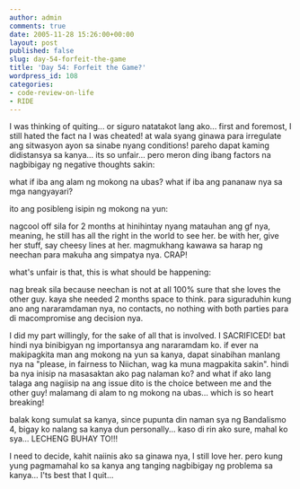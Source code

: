 ```yaml
---
author: admin
comments: true
date: 2005-11-28 15:26:00+00:00
layout: post
published: false
slug: day-54-forfeit-the-game
title: 'Day 54: Forfeit the Game?'
wordpress_id: 108
categories:
- code-review-on-life
- RIDE
---
```


I was thinking of quiting... or siguro natatakot lang ako... first and foremost, I still hated the fact na I was cheated! at wala syang ginawa para irregulate ang sitwasyon ayon sa sinabe nyang conditions! pareho dapat kaming didistansya sa kanya... its so unfair... pero meron ding ibang factors na nagbibigay ng negative thoughts sakin:

what if iba ang alam ng mokong na ubas? what if iba ang pananaw nya sa mga nangyayari?

ito ang posibleng isipin ng mokong na yun:

nagcool off sila for 2 months at hinihintay nyang matauhan ang gf nya, meaning, he still has all the right in the world to see her. be with her, give her stuff, say cheesy lines at her. magmukhang kawawa sa harap ng neechan para makuha ang simpatya nya. CRAP!

what's unfair is that, this is what should be happening:

nag break sila because neechan is not at all 100% sure that she loves the other guy. kaya she needed 2 months space to think. para siguraduhin kung ano ang nararamdaman nya, no contacts, no nothing with both parties para di macompromise ang decision nya.

I did my part willingly, for the sake of all that is involved. I SACRIFICED! bat hindi nya binibigyan ng importansya ang nararamdam ko. if ever na makipagkita man ang mokong na yun sa kanya, dapat sinabihan manlang nya na "please, in fairness to Niichan, wag ka muna magpakita sakin". hindi ba nya inisip na masasaktan ako pag nalaman ko? and what if ako lang talaga ang nagiisip na ang issue dito is the choice between me and the other guy! malamang di alam to ng mokong na ubas... which is so heart breaking!

balak kong sumulat sa kanya, since pupunta din naman sya ng Bandalismo 4, bigay ko nalang sa kanya dun personally... kaso di rin ako sure, mahal ko sya... LECHENG BUHAY TO!!!

I need to decide, kahit naiinis ako sa ginawa nya, I still love her. pero kung yung pagmamahal ko sa kanya ang tanging nagbibigay ng problema sa kanya... I'ts best that I quit...
